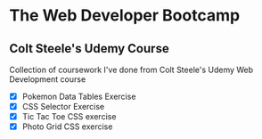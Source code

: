 # The Web Developer Bootcamp
## Colt Steele's Udemy Course

Collection of coursework I've done from Colt Steele's Udemy Web Development course

- [x] Pokemon Data Tables Exercise
- [x] CSS Selector Exercise
- [x] Tic Tac Toe CSS exercise
- [x] Photo Grid CSS exercise
